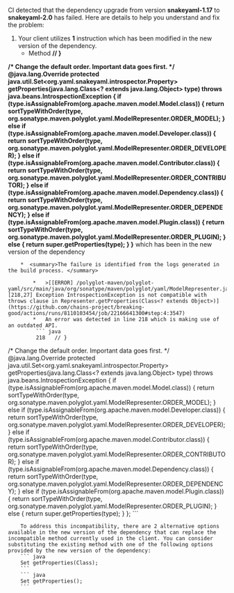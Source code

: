 CI detected that the dependency upgrade from version **snakeyaml-1.17** to **snakeyaml-2.0** has failed. Here are details to help you understand and fix the problem:
1. Your client utilizes **1** instruction which has been modified in the new version of the dependency.
   * <summary>Method <b>// }
/* Change the default order. Important data goes first. */
@java.lang.Override
protected java.util.Set<org.yaml.snakeyaml.introspector.Property> getProperties(java.lang.Class<? extends java.lang.Object> type) throws java.beans.IntrospectionException {
    if (type.isAssignableFrom(org.apache.maven.model.Model.class)) {
        return sortTypeWithOrder(type, org.sonatype.maven.polyglot.yaml.ModelRepresenter.ORDER_MODEL);
    } else if (type.isAssignableFrom(org.apache.maven.model.Developer.class)) {
        return sortTypeWithOrder(type, org.sonatype.maven.polyglot.yaml.ModelRepresenter.ORDER_DEVELOPER);
    } else if (type.isAssignableFrom(org.apache.maven.model.Contributor.class)) {
        return sortTypeWithOrder(type, org.sonatype.maven.polyglot.yaml.ModelRepresenter.ORDER_CONTRIBUTOR);
    } else if (type.isAssignableFrom(org.apache.maven.model.Dependency.class)) {
        return sortTypeWithOrder(type, org.sonatype.maven.polyglot.yaml.ModelRepresenter.ORDER_DEPENDENCY);
    } else if (type.isAssignableFrom(org.apache.maven.model.Plugin.class)) {
        return sortTypeWithOrder(type, org.sonatype.maven.polyglot.yaml.ModelRepresenter.ORDER_PLUGIN);
    } else {
        return super.getProperties(type);
    }
}</b> which has been <b></b> in the new version of the dependency</summary>
            
        *  <summary>The failure is identified from the logs generated in the build process. </summary>
          
            *   >[[ERROR] /polyglot-maven/polyglot-yaml/src/main/java/org/sonatype/maven/polyglot/yaml/ModelRepresenter.java:[218,27] Exception IntrospectionException is not compatible with throws clause in Representer.getProperties(Class<? extends Object>)](https://github.com/chains-project/breaking-good/actions/runs/8110103454/job/22166641300#step:4:3547)
            *   An error was detected in line 218 which is making use of an outdated API.
             ``` java
             218   // }
/* Change the default order. Important data goes first. */
@java.lang.Override
protected java.util.Set<org.yaml.snakeyaml.introspector.Property> getProperties(java.lang.Class<? extends java.lang.Object> type) throws java.beans.IntrospectionException {
    if (type.isAssignableFrom(org.apache.maven.model.Model.class)) {
        return sortTypeWithOrder(type, org.sonatype.maven.polyglot.yaml.ModelRepresenter.ORDER_MODEL);
    } else if (type.isAssignableFrom(org.apache.maven.model.Developer.class)) {
        return sortTypeWithOrder(type, org.sonatype.maven.polyglot.yaml.ModelRepresenter.ORDER_DEVELOPER);
    } else if (type.isAssignableFrom(org.apache.maven.model.Contributor.class)) {
        return sortTypeWithOrder(type, org.sonatype.maven.polyglot.yaml.ModelRepresenter.ORDER_CONTRIBUTOR);
    } else if (type.isAssignableFrom(org.apache.maven.model.Dependency.class)) {
        return sortTypeWithOrder(type, org.sonatype.maven.polyglot.yaml.ModelRepresenter.ORDER_DEPENDENCY);
    } else if (type.isAssignableFrom(org.apache.maven.model.Plugin.class)) {
        return sortTypeWithOrder(type, org.sonatype.maven.polyglot.yaml.ModelRepresenter.ORDER_PLUGIN);
    } else {
        return super.getProperties(type);
    }
};
            ```
            
        To address this incompatibility, there are 2 alternative options available in the new version of the dependency that can replace the incompatible method currently used in the client. You can consider substituting the existing method with one of the following options provided by the new version of the dependency:
        ``` java
        Set getProperties(Class);
        ```
        ``` java
        Set getProperties();
        ```


